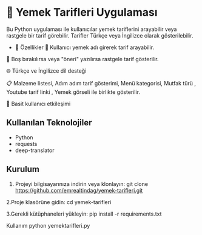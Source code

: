 # 🍳 Yemek Tarifleri Uygulaması

Bu Python uygulaması ile kullanıcılar yemek tariflerini arayabilir veya rastgele bir tarif görebilir. Tarifler Türkçe veya İngilizce olarak gösterilebilir.  


- 🚀 Özellikler
🥘 Kullanıcı yemek adı girerek tarif arayabilir.

🎲 Boş bırakılırsa veya "öneri" yazılırsa rastgele tarif gösterilir.

🌐 Türkçe ve İngilizce dil desteği

📋 Malzeme listesi, Adım adım tarif gösterimi, Menü kategorisi, Mutfak türü , Youtube tarif linki , Yemek görseli ile birlikte gösterilir.

🧠 Basit kullanıcı etkileşimi

## Kullanılan Teknolojiler
- Python
- requests
- deep-translator

## Kurulum
1. Projeyi bilgisayarınıza indirin veya klonlayın:
git clone https://github.com/emrealtindag/yemek-tarifleri.git

2.Proje klasörüne gidin:
cd yemek-tarifleri


3.Gerekli kütüphaneleri yükleyin:
pip install -r requirements.txt

Kullanım
python yemektarifleri.py







